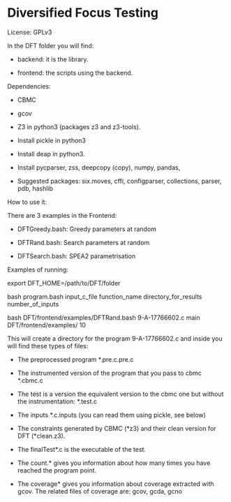 # Diversified Focus Testing

License: GPLv3

In the DFT folder you will find:

- backend: it is the library.

- frontend: the scripts using the backend.

Dependencies:

- CBMC

- gcov

- Z3 in python3 (packages z3 and z3-tools).

- Install pickle in python3

- Install deap in python3.

- Install pycparser, zss, deepcopy (copy), numpy, pandas,

- Suggested packages: six.moves, cffi, configparser, collections, parser,
pdb, hashlib

How to use it:

There are 3 examples in the Frontend:

- DFTGreedy.bash: Greedy parameters at random 

- DFTRand.bash: Search parameters at random 

- DFTSearch.bash: SPEA2 parametrisation

Examples of running:

export DFT_HOME=/path/to/DFT/folder

bash program.bash input_c_file function_name directory_for_results number_of_inputs

bash DFT/frontend/examples/DFTRand.bash 9-A-17766602.c main DFT/frontend/examples/ 10

This will create a directory for the program 9-A-17766602.c and inside
you will find these types of files:

- The preprocessed program *.pre.c.pre.c

- The instrumented version of the program that you pass to cbmc *.cbmc.c

- The test is a version the equivalent version to the cbmc one but
without the instrumentation: *.test.c

- The inputs *.c.inputs (you can read them using pickle, see below)

- The constraints generated by CBMC (*z3) and their clean version for
DFT (*clean.z3).

- The finalTest*.c is the executable of the test.

- The count.* gives you information about how many times you have
reached the program point.

- The coverage* gives you information about coverage extracted with
gcov. The related files of coverage are: gcov, gcda, gcno
